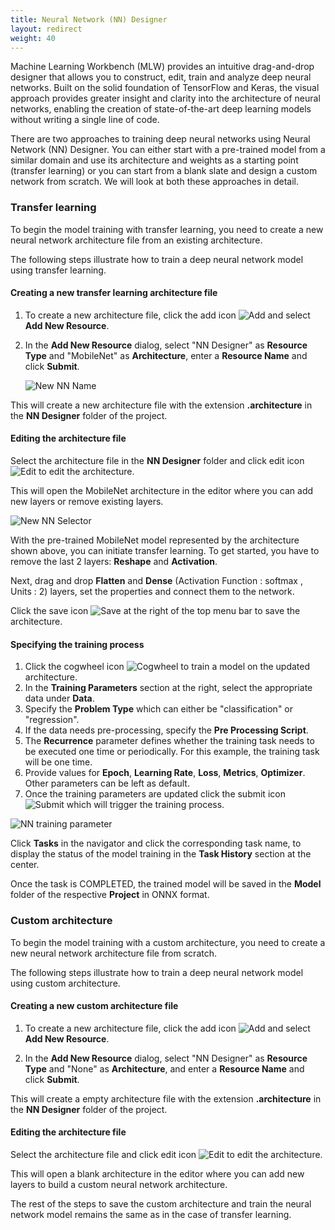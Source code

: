 ```yaml
---
title: Neural Network (NN) Designer
layout: redirect
weight: 40
---
```


Machine Learning Workbench (MLW) provides an intuitive drag-and-drop designer that allows you to construct, edit, train and analyze deep neural networks. Built on the solid foundation of TensorFlow and Keras, the visual approach provides greater insight and clarity into the architecture of neural networks, enabling the creation of state-of-the-art deep learning models without writing a single line of code.

There are two approaches to training deep neural networks using Neural Network (NN) Designer. You can either start with a pre-trained model from a similar domain and use its architecture and weights as a starting point (transfer learning) or you can start from a blank slate and design a custom network from scratch. We will look at both these approaches in detail.

### Transfer learning

To begin the model training with transfer learning, you need to create a new neural network architecture file from an existing architecture.

The following steps illustrate how to train a deep neural network model using transfer learning.

#### Creating a new transfer learning architecture file

1. To create a new architecture file, click the add icon <img src="/images/zementis/mlw-new-automl-icon.png" alt="Add" style="display:inline-block; margin:0"> and select **Add New Resource**.

2. In the **Add New Resource** dialog, select "NN Designer" as **Resource Type** and "MobileNet" as **Architecture**, enter a **Resource Name** and click **Submit**.

	![New NN Name](/images/zementis/mlw-app-nn-tl-name.png)

This will create a new architecture file with the extension **.architecture** in the **NN Designer** folder of the project.

#### Editing the architecture file

Select the architecture file in the **NN Designer** folder and click edit icon <img src="/images/zementis/mlw-edit-icon.png" alt="Edit" style="display:inline-block; margin:0"> to edit the architecture.

This will open the MobileNet architecture in the editor where you can add new layers or remove existing layers.

![New NN Selector](/images/zementis/mlw-app-nn-tl-originalarch.png)

With the pre-trained MobileNet model represented by the architecture shown above, you can initiate transfer learning. To get started, you have to remove the last 2 layers: **Reshape** and **Activation**.

Next, drag and drop **Flatten** and **Dense** (Activation Function : softmax , Units : 2) layers, set the properties and connect them to the network. 

Click the save icon <img src="/images/zementis/mlw-save-icon.png" alt="Save" style="display:inline-block; margin:0"> at the right of the top menu bar to save the architecture.

#### Specifying the training process

1. Click the cogwheel icon <img src="/images/zementis/mlw-cogwheel-icon.png" alt="Cogwheel" style="display:inline-block; margin:0"> to train a model on the updated architecture.  
2. In the **Training Parameters** section at the right, select the appropriate data under **Data**. 
3. Specify the **Problem Type** which can either be "classification" or "regression". 
4. If the data needs pre-processing, specify the **Pre Processing Script**. 
5. The **Recurrence** parameter defines whether the training task needs to be executed one time or periodically. For this example, the training task will be one time. 
6. Provide values for **Epoch**, **Learning Rate**, **Loss**, **Metrics**, **Optimizer**. Other parameters can be left as default. 
7. Once the training parameters are updated click the submit icon <img src="/images/zementis/mlw-submit-icon.png" alt="Submit" style="display:inline-block; margin:0"> which will trigger the training process.

![NN training parameter](/images/zementis/mlw-app-nn-tl-train.png)

Click **Tasks** in the navigator and click the corresponding task name, to display the status of the model training in the **Task History** section at the center.

Once the task is COMPLETED, the trained model will be saved in the **Model** folder of the respective **Project** in ONNX format.

### Custom architecture

To begin the model training with a custom architecture, you need to create a new neural network architecture file from scratch.

The following steps illustrate how to train a deep neural network model using custom architecture.

#### Creating a new custom architecture file

1. To create a new architecture file, click the add icon <img src="/images/zementis/mlw-new-automl-icon.png" alt="Add" style="display:inline-block; margin:0"> and select **Add New Resource**.

2. In the **Add New Resource** dialog, select "NN Designer" as **Resource Type** and "None" as **Architecture**, and enter a **Resource Name** and click **Submit**.

This will create a empty architecture file with the extension **.architecture** in the **NN Designer** folder of the project.

#### Editing the architecture file

Select the architecture file and click edit icon <img src="/images/zementis/mlw-edit-icon.png" alt="Edit" style="display:inline-block; margin:0"> to edit the architecture.

This will open a blank architecture in the editor where you can add new layers to build a custom neural network architecture.

The rest of the steps to save the custom architecture and train the neural network model remains the same as in the case of transfer learning.
